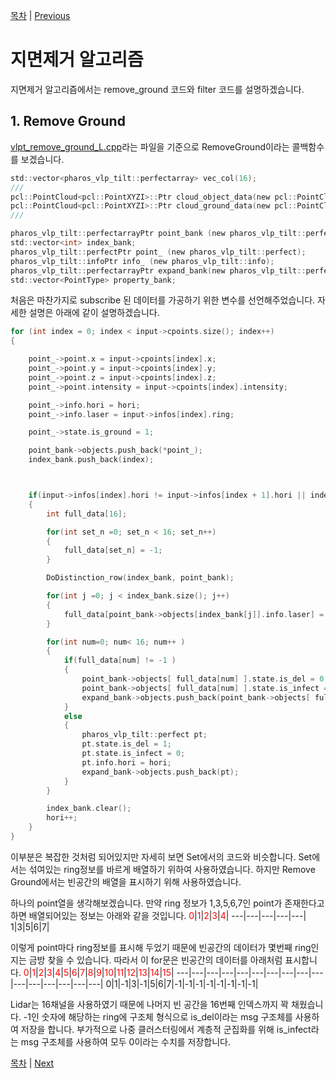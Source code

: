 [목차](/README.md)          |           [Previous](/docs/mdfile/pretreatment.md)
# 지면제거 알고리즘

지면제거 알고리즘에서는 remove_ground 코드와 filter 코드를 설명하겠습니다.

## 1. Remove Ground

[vlpt_remove_ground_L.cpp](/src/vlp/pharos_vlp_tilt/src/vlpt_remove_ground_L.cpp)라는 파일을 기준으로 RemoveGround이라는 콜백함수를 보겠습니다.

```c
std::vector<pharos_vlp_tilt::perfectarray> vec_col(16);
///
pcl::PointCloud<pcl::PointXYZI>::Ptr cloud_object_data(new pcl::PointCloud<pcl::PointXYZI>);
pcl::PointCloud<pcl::PointXYZI>::Ptr cloud_ground_data(new pcl::PointCloud<pcl::PointXYZI>);
///

pharos_vlp_tilt::perfectarrayPtr point_bank (new pharos_vlp_tilt::perfectarray);
std::vector<int> index_bank;
pharos_vlp_tilt::perfectPtr point_ (new pharos_vlp_tilt::perfect);
pharos_vlp_tilt::infoPtr info_ (new pharos_vlp_tilt::info);
pharos_vlp_tilt::perfectarrayPtr expand_bank(new pharos_vlp_tilt::perfectarray);
std::vector<PointType> property_bank;
```

처음은 마찬가지로 subscribe 된 데이터를 가공하기 위한 변수를 선언해주었습니다. 자세한 설명은 아래에 같이 설명하겠습니다.

```c
for (int index = 0; index < input->cpoints.size(); index++)
{

    point_->point.x = input->cpoints[index].x;
    point_->point.y = input->cpoints[index].y;
    point_->point.z = input->cpoints[index].z;
    point_->point.intensity = input->cpoints[index].intensity;

    point_->info.hori = hori;
    point_->info.laser = input->infos[index].ring;

    point_->state.is_ground = 1;

    point_bank->objects.push_back(*point_);
    index_bank.push_back(index);



    if(input->infos[index].hori != input->infos[index + 1].hori || index + 1 == input->cpoints.size())
    {
        int full_data[16];

        for(int set_n =0; set_n < 16; set_n++)
        {
            full_data[set_n] = -1;
        }

        DoDistinction_row(index_bank, point_bank);

        for(int j =0; j < index_bank.size(); j++)
        {
            full_data[point_bank->objects[index_bank[j]].info.laser] = index_bank[j];
        }

        for(int num=0; num< 16; num++ )
        {
            if(full_data[num] != -1 )
            {
                point_bank->objects[ full_data[num] ].state.is_del = 0;
                point_bank->objects[ full_data[num] ].state.is_infect = 0;
                expand_bank->objects.push_back(point_bank->objects[ full_data[num] ]);
            }
            else
            {
                pharos_vlp_tilt::perfect pt;
                pt.state.is_del = 1;
                pt.state.is_infect = 0;
                pt.info.hori = hori;
                expand_bank->objects.push_back(pt);
            }
        }

        index_bank.clear();
        hori++;
    }
}
```

이부분은 복잡한 것처럼 되어있지만 자세히 보면 Set에서의 코드와 비슷합니다. Set에서는 섞여있는 ring정보를 바르게 배열하기 위하여 사용하였습니다. 하지만 Remove Ground에서는 빈공간의 배열을 표시하기 위해 사용하였습니다.

하나의 point열을 생각해보겠습니다.
만약 ring 정보가 1,3,5,6,7인 point가 존재한다고하면 배열되어있는 정보는 아래와 같을 것입니다.
<span style="color:red">0</span>|<span style="color:red">1</span>|<span style="color:red">2</span>|<span style="color:red">3</span>|<span style="color:red">4</span>|
---|---|---|---|---|
1|3|5|6|7|

이렇게 point마다 ring정보를 표시해 두었기 때문에 빈공간의 데이터가 몇번째 ring인지는 금방 찾을 수 있습니다.
따라서 이 for문은 빈공간의 데이터를 아래처럼 표시합니다.
<span style="color:red">0</span>|<span style="color:red">1</span>|<span style="color:red">2</span>|<span style="color:red">3</span>|<span style="color:red">4</span>|<span style="color:red">5</span>|<span style="color:red">6</span>|<span style="color:red">7</span>|<span style="color:red">8</span>|<span style="color:red">9</span>|<span style="color:red">10</span>|<span style="color:red">11</span>|<span style="color:red">12</span>|<span style="color:red">13</span>|<span style="color:red">14</span>|<span style="color:red">15</span>|
---|---|---|---|---|---|---|---|---|---|---|---|---|---|---|---|
0|1|-1|3|-1|5|6|7|-1|-1|-1|-1|-1|-1|-1|-1|

Lidar는 16채널을 사용하였기 때문에 나머지 빈 공간을 16번째 인덱스까지 꽉 채웠습니다.
-1인 숫자에 해당하는 ring에 구조체 형식으로 is_del이라는 msg 구조체를 사용하여 저장을 합니다.
부가적으로 나중 클러스터링에서 계층적 군집화를 위해 is_infect라는 msg 구조체를 사용하여 모두 0이라는 수치를 저장합니다.


[목차](/README.md) | [Next](/docs/mdfile/clustering.md)
